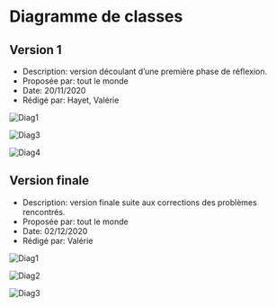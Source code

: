 # Diagramme de classes  

## Version 1

- Description: version découlant d’une première phase de réflexion.
- Proposée par: tout le monde
- Date: 20/11/2020
- Rédigé par: Hayet, Valérie

![Diag1](http://www.plantuml.com/plantuml/svg/hLVRRkCs47sMlu98N-Hkl43xsY90DZ4s2yGBemcIxbD1IupCZIIg9EKaTVtl7TufMdQJj0OIYPpRuPdXaEfmyOWhWcgwgifdj9qW-D5M4lw02uBEkwwc1PQKjTTKID8IRdNKxmTqKt12MYJqO-857z26qHB1B9OadwRpd0Zw5yaX37gYfLoVgeXeJMYrbYFARKdulfCEzsBSTz-Cp9TKTCmRx0nMl1AIuqAYeiP2eC-u8T7oZgtatpnhLn_xxkFVPsCaJa2jizH_nniCKJCthd5RgN5cGCsV2z8fMxG5vzakDeLdWyMVlKATXQnTSlo4LxMUpGn6cCa_OLciqKhzFqKFDSCIFRkN5_TY4s86BYKGTMBXB76nC279CoobzAnbsGUq5HAMMUnqFk_-kFzoUNir9hYQV_byTGkI6VgADxJIt5omLd9Mrr1YhP-ye-Gf2AAaBjtI1waEi_DsGpbh6m81INWV9CdHYEkASIhN3Ip3EqjguppI6HQ1b-J-RO5RyCjHOvwdQDvAAby0Y7gaLRHreNO8E7gC5hGBS18Kl-6sP8tFmIlG6OktOpoCuVn6OhuFuI02hVz_0hYatnyLSs_0u4pU0sEaSenIN3QsawoPa8WsNKrKrGcqO2tiV9waPnObpXTX0bsxqhtosVJ9f7vcfWlrNGaTQi4sEk2n6lg41IqSdb68cTgOOyWojPTZ-mINDdmFd2KMai8EZ_7ukPIpEr98ndz6q7MfwX49OGE71uWxWAB6BqDExCoR4Cnqi9e-a2M3Dp4AJ_jz5tjPrEZdhlp0r66gY5nQMBdogKsiueohVZuxyoV4q9sh0BUTOlSQbo1ofDk50j5h2FDLhAvbvbY1-QyGmy7y_OZicv6vwC74db-ZqczM-XAak2mNhBTyAhvBoe4mK3Rqjtsp8bphhnYh2MuH5P00sbRvz1T7Ow3A5-S8LofHmSajVeIhaPbrGFLSdkXC4zFAwKr7mfkw74iKyZmc_EuBBBdeEBle2BrnQQCt4gsMfFvyBmqNdOc__LpZrGi7k_M5gatUgneFDoAtVd_iHvSbZmrQrb4l-Oq4MOKQ8WJWI3PR0kEQORYD_WS4YODZmOSTwXP2zPoyCRJfEQdjQw8czv-HABxwnfUyRt6KwRWK6bQIMfLpMFu5N02f02VklBPIiy1KcjypNfVeIVsVnefXptcJF3dmiqEvToUZ_su9GtDHDcDrn__LTkCpVqI8HS-5sk5nCHpw1B9wRkE1wTvHeUHg0DlvNZd8ayahxShFXdNVuxhEtM6n8ONHc0MD5cwA5TaBg1a9NCngyZ0uIGR2sScF9-W22v9MiSaBr8c-IkXH7kngzpQr2g6bcEk6Ew4QytHg2H63IKz4vB61apKwWdsBsbEoySJGt1pFeO0yFMPr8zHOGTzfOap1UMPYgvEVJcnpJyNA5eIUh5IkfUa-cCHRABto3dPGAXpPGJlhBHn3AiFv56rtWpYt77TMubg46kwfaPfqZ4lpyVSAVVW65z353gYgB-D_0000)

![Diag3](http://www.plantuml.com/plantuml/svg/bLPTRvim57qklyBgNc0bKj_w4aNJsgQhrccJojiqJGxS1g_6PhPP6qNvxxCnNm4xfNuXsDVtd7E_I8dJPxm5z0V_msWVd9NDEyLiQzxFKegbHBUlAPIAS8Rsw13eRS8KY2US0hhcHOa5tb10-qDmTWZqUUj5Fmii_rRwA41wjVkL8hJP6cu3Ita6Od1YrX0gCpWQncDm0xM3PR92yAg0PRAxStJ3h0HbjNMusIdu-Sk-6TC8gLpm5zbwwxGVkHXni64Qt-XOT3jJ7XUJM-6Z4aI7lm0fTLYYKxYzzbisNtiZsSOxJEoFMllR6X_mPgVfgRoXZKXHKYY0gKu_SgdixddZ_WxiHkmG-vRviO_rzane-skCxM3H5kaM60Yi-1YfQPHCcmnO3RjZGWnOLQ0R8Y2Tb9TP2vDTzEhPtpdsEryeytgzg3c6jUlOUefT5oF7JMETreeWuM6jbSz8srTHoMTCxxh83GBK9UFE4zTUiGJ87AJ6tiFMTcRZp6BGrqoJVnl15vAft4On1xBDLJSyfbxVCKTEN9wE56Uy7AAwmlMBcyA5fnnPuPCOnEWT0ymAJWJCRvk5DHUSAqSvcBDmHZyx2k1pHUXqXFIftvZpTZgdN3jWVS9_jD-wQPu7gAFyNdCcbQXINrEu6ItGDrmkxpN-5aGRxLK_pUHnY2-SU8CO-VazSEo2tqk55KaF4yFVCjUp8Hl1UysjzIXRYxvy54xmrdsO0IK5qIcyPsyOVA-Ksu8I1ezWwcpS59t94m6QzJQ-i5evuJ7ls44rTh6BdOHYDuSeS3CbhApKJUlL5r9UgHDcmuyqrPBMX48hgiJwApaPRbRuZ8fFzDYg1EWcUHvtjArc2zCNim39Av623CRztNiA3S4lc6LwJEJr8_9OwvcbMYKC5n3DOhh6fb5sQBaC7-CFw_NLrULbj5gD11nHCa13XczXEj0MY_EFvyE3mDxHVwu_wSbV5VG_)

![Diag4](http://www.plantuml.com/plantuml/svg/jLXDRzms4BtxLn0vQU7reTV2CD3QSLh0JjnuMxUdWA9eYJ0bgYJbpTRmV--G5FL9QkKcrK6x4cU6yzwCXaFMc3pXd2BEqZpxYbvE45oiqbG-OaBHhrNTw3if25LAo7RONASe5O9JNA4dUlYzJa35_2CYevkmq9NOLol4TeUQPWafi4JcXWcu4XBLeY55PrCHIMdrvnRr3t-vXrfODEuXRRGMbJFtUZB1Uc_LHXYV1SjGmJAQRAPl9LLD6NXVuqO5nQkCokIH2wnHHhd68Oli7shXx5cc2-ToGLbUw9cmAiH-Fal6L2swwLk4THlYHZEk1l1wv5TM3QUS3eQZPfrfTuSfl7duBR7wk_4s_FiIOiq7TWd7Ig478Nc6Nbv3ZZupkXywwjyNZ4eiIN6OUEd7jSILOfg9QY9WBfmgRRAfdVzdh4cnwnNeLmqHKcZ7IfhjbWoPwypfezJSWnAdqncIWSOMjNdGI6p6DZCJBIF3g_MRWvkioWEkJo6zn1oRcVXctoRaJadio3tEwtZoHI7ASQrW7fWiWdJYHt8CcTDoKhKKENoHAlbF1FH0MLbpMj9Ag_XdrYFprOrLe8qvr8CiugKl6LGdCI0ltglNM0tQeXt4ff7qCysDi-2yTcLmEa8QAVt8cA3riwyfRr4R7JFgIbGq69M567NniPd-1nIOBYdjmzeeBN_ufxtvbkKMgNjmMBVeKd1OIrEeMhaKJPNPv-tGycO9YqknzsMj3tCWBm6dEj4tExLPnUcTa9fc8rzwcaCSNk8IAZaYzYSmRXHhC6fN0lCd0AgVj4NbPH-6wFpBNzQZZ6OUBBaDpowfMJOTWa_LPvVKwtW2uLgOJt2ORj4EQruKlZ1rpQJIdPsJI5b8AH4b7SiccvDu4M5vTLIwzyEq0oQ-xvy1GNBTLCHKklDE6LBPILv0Y3atRAyZw5x3CZxAeq5gXPYn2aYPUsZqYK7Ku1P0tatrpTcpxUSvaaWkDWtZMJ9mVDlpIjCcNyVKYAHWNiswsTwbxr0AmjYQEiEQXflS01eBukpitG_lq4Vyp7AxAb-AIal1-I2x1sg-rIDEAj88aiv60ByhdsRkVge0bR7kQQoOM0mcJpPBwxGHk6BPZS1PSbJmWN7-KrrJB9CrHjUA6hEmjk7rbfUa5rTR7uUgYsg0pdxx4Gf-5v6ZJPFRTPbE28hH_K8i_5QcPC6khXDPsge5XD_IrKJR-fw2IM8ElkWWJR56yhU6DlJS6Blmv43BRzyUrUZDNtY-ZkX2EIDFCrqJ2ZiIoRKOw7XjEfw72pKZXpLxmbUxfp8bcSfHJVq0mj5bnnTieYKtHn2XHh2tkJOvnaetE3r842-WAM__XLI-st78OhFPiR5gNJxjv1EtpT-R-vBtYyT3St50P18bi_AuX3LABuglRTm69H0uCqjPTFpOKhVow2V0UCUrMnajWqjf3SMX2QRrBMRLBGoE0jUtMA6u3LNUtXWHO5iUxudEqCwMyvngCvTzI4OzK5Gzc9mVOMqp9BqHwrJjVy4RB4YZmBWezwx-YAg1O_Dmgreo7QvZzsvek9ULU1_ToTumfSz7k_mBz2WX-rIeNxQsa_6XW1u-kP9IDMLAvQV7Qsl8yqSEm9KvZLd1ZiS2FyMgSCQt0MV-4CDxUZ85vISP1Fyk5FoxBlZpCr3xSuV9hJlzd7wsqv5Wg_lwBm00)

## Version finale

- Description: version finale suite aux corrections des problèmes rencontrés. 
- Proposée par: tout le monde
- Date: 02/12/2020
- Rédigé par: Valérie

![Diag1](http://www.plantuml.com/plantuml/svg/fLZTJ-is57zk_mgBlOH1aRRd2OaBt0iIHMWWs7sQtCGD7acSsKwXO_tVT_pjkAONM2LeulFrEny-FcwFooTS4zJGHLszeDSfWW_j9E5BN19qqlSDBR6ahBkYGfAESCkZFZ-Xsv8JqY6XlwQUS81MZ5O8Lh4anNwwpecW_v02pA1dMid7GsKHFH9QFyeCSrSHlgsanuF8wnxQp7f5HS-ymCPWnGiXEIubAXii1Fg6MnAvzmCliXgrYgEXF_htE1UyAR3rDkH_uHK6QnFttk2kLkyJ0-RyfIIzaaMle7ooYKNXkyNYxq6XdOHidN7yZ1UDNfqOZB1IVC6oV4GBzVyGBHk69Nfn3sltO1DXNbmgmEhKmhd1vToO92_WIkMZDPaSe5SXmSroe_Du_-V3vTdTHOvmSNxvxU8EA3DqZLUqrh4vPPtah6cWj3g_U4_9So14eRznheyI4bRFknNbh6i962JXUPGa5qRSr8nJ-TY26rvPKXCd4G-AFWU10ZObbMimfxxs4xPNft23819F4UnDC9hO-Xrt5MjzfD-1mKWK3umt5NfM_m_H6x0skL0OfZWE1j8NB6WvPnsKBqUqxHkYeYcGMne3cg4xm3nmWbfSqzA-lC7ICTxYnl5CL544Htrg5E5W14FtZHVJCy0jBQYBVUWhsAXpjj8OTmLQgxl1GbAehjWjlvRwTKzAoVYl27OyLVMPv66aC07u0nGDNez3QrUs8ajRme_ki7Y2EeB7kOemRiwNIu3s4RGp3QoXItB3u4baNT4OFXNfITIGpbrLWQZ3L1DvOs4LIgSMiOmphlhExDXtih4wLtHkNyJgDIv1PDYLcMBIFeJrEcRNDDF-OFqQR3YOV-oWVJSqPps8s3wRfNwtr7MWuggQiy76KyMxeXm21imc_DtGBWZN_0l66e8xH0KaW7PrWa1dxbBeyYWSxy97EaJJrtecd2gNmSuz5LGbmwmxItRLsrYPzvmbKz6vj24VrIJQsmGRQhGxrcX7iED2HnyA-xPaHHgYje0L5aN256L9PoAd0r2EqwIxvfkApWYkideaVY8dLx2XKwfoGHMiza8n2B_br9zl_c7KcFhvumelrXmKF9wgNSS7jNl3JE9owG_UQ5pn6A1nxzHIt4gWrQWbGW2E7QtIg_aW0jFIjgLtMTuAm1N3C87-3zyJ1UztsnwEdt8wbNsFrMJsoLZnUpZlyhR43hEZ6cmPx2ZL4uBtfp3xGKzXtHntmC8TrVYNKkFPPpzc31l8YwGJMvRxiXEq8iKf5WILyC-ovIh4z39piEf1EhoQKTgygrl0R_OSFFQ7ivWFN1W6DnezusOy63d20g9LSpPqrOYSdlTdfCTS6HsLuLiNBiqtGz0bdLPHs0V89umRuNa_ulqA81KUBsCpRTcluNgmRo7uRZTipnIA7eB-04eBvywAbCwWv-XWqgtJ4SiTEI4XiuOinuF4U6UPOe7QrUEbVYk2TEEU3f5rIfULSSc8XEF33ALkDcdDjs6RnJT8oo4qzcxXE9opIzfLN-4QhUgjSCGGcDkUb1Gtckf4IiPuHJlGBL9OVXRrftnl7pB8HeDhG1PnHDP5uMpPq-L1LLIwUA5hgnZ1Qc5UZ0PBVzIEcCneMOmmA44VlH75S8TzdI5UaHLfRkMMKgXO2PiapA2c9BOAnnE6VhRtyvwTNdmvnL9xl-pPMISbAraW-WfBwPgQThHft0pze6g9erwO4ZEzCEhohkMgfYRYAr_c2D3TBxgSH3yneEHp0ErqQD7TkjSrdA7huirVZW9J_fwmpUViA4Rrd31jncuPR_IqfONSEMQQb_98BxzcnUuuxZyX1HDYpxWqFt9ymYZ10lheHoIJv2NSJeaHtGffE6LavjuU3nLEuoYNXoW-CtfzM8mJ4evFN_MmdtIjg9-t_WC0)

![Diag2](http://www.plantuml.com/plantuml/svg/dLTBRziu43v7lu9eBt8Z0RtrOWIxcyJTOBiFmC9U5iM2bgOs6uhIabGQhv7_tg4eKRH49Kfri2roPhwPZ_EWQvhVqpsGh_I1abDqKNVld8gzUR_8ELMAt3xcK6jM2N8YJn4kCw51Vg4vaEkghAcaEmxaz1HTF4Mutrl1xvAg_nhSYWW-_NgZ6U-M_6KGULM0z7RCuqCL1WTXPWHke3Mmpgu8F6eGXN8wPnhcoKZHIiUxeuP_Fjit8xeY-Y2hRwgtvc8_Cp7omT8qrd1Uk9Mf7vSJhNYh9KFwIr0AQLczZ7ihVWHthFKQt87ppieYpZkgxJd7cVtHSlvoZ9_exeZkwKD75s5bpQ44eHtl91IbqvizxrTWTy7wsBTY7liyti4JtlyQOmUyw8jZ3m8arTKOoNhuiTzLGKTEIbFDyYTVJXseX29U1SGVAbOG2Nkcy9Jxj70E_45BICYsgMlEyE1TMCxs5S7CmEzZoFQpUdlGxcrZRGJXWuPREQGRZVpyG1atXpl46o-femA9zixMxsqJH11DIMwOX7pI7CoJcXeXZpFhny2wiqMAMQkNhOznQpgnbfAGOeWW8vst4K5MnMsirG9IVfEDkgVSCUaJD3t3OFgDJGIIBYMxgk901M5go_w7E_50EIlQI1M-B-n6YnmQ2h5BAaleDrReWoNr06n_q6uIJAs-OYWyeppjqm5lqr1GhXhcWvl2nSyPie5FE4Z8gwVHxnGr7eEHs1JaJIdKpAxXEqG1jg9r-v5TOPkGh0YacGMEEv34sKjms3F1DAFyRygR9J5a4fPtWjIAowhI0Q_CNh3B3Wb_NGc1TOlTk3MayMEsBUTMTavo58tNxzFqpRitWVG83Pr0GVtIC3wTSqCfxSn-twpHIKpieO3-wY-2qxhnK4VrWgmeBPjyhkU4FKen3Uhr7UBlGVRPUpMCN7LEq6KGppklUVy-LJG4xsRjMF1VEt6ZcT4y5W_EvtGeHqqpkWzl5i1PoV08xyGB0dysEYp1cO0jc9mVDnadyeK1BmQPELfjEF6vtqd0rIJaNH9qA0dxi8h2dZ9HD_gcjpf7QTNePyJycoJ7a3QCGnzKJV4gDnaMDl056P_X66WaO97SZxjBQgyPsR66JcgyRxBTsnuoNeAg6fd3g9rU-d2nYU9NAWhiQuVsQpKZRMvLiOT3DFwU2BjazhGsbFCTOdLByNN5iQ1pyxbQn4bt4IJhTRnDtcus7pwyVx_2AN2APkCok7wOtJc9iwkZXnb0i-tIsuYi3lx7_GbdTbFoxm00)

![Diag3](http://www.plantuml.com/plantuml/svg/jLXBR-Cs4BxxLn1xaX7diDSY2D3ciIsGRDADksbF1KKn4X6AL4agNZV8V-zGr5kaB6-wFiYMEJFyvflXSCW2asUSKiHPd2RVqEiAmOS9GzKJ9XJz9ehIt2j9gDPIrSFsSu9YAJd50ZtJ_Hz512hs5v49NVk5BkLEB13RxWkQH2J32ja79W359sfaIRBMfYQAKl7d1dKlVxcNGbRUk9UuD4OAP-vjDVBreL8R-FWYMO8obj1eFVvNKLtcdlyBN6glk4YeYfwun0Obb1liiyZ-fPKxEvQOp47EA4ipCn7McTnDPqcOBcGxVUrXKOUuD8phddkTvvUL6euvxGq7pJhJxWbJDERXEyVwdxAnqVoVGwnvpoxXM6lqA1LFqEkR3-WBexi-qER_Z5655Sds8vJDk55OQ6QO52C1-y6nDZQRwlb_mOPasqw1VZCG8OssBAV9TiwG_PmwVHJRfrVYP3n3rDFOe3eFIeNjs7fYecQa_wbnSu39HEg1FdRfDGHiOkBTs4RaZabioJtCwt3oMI7ASQ5X7fWiuEa8HtJ8CwVbf0ebKrYHElek0Zf7MLvmcbDXT7YPTPurrOq9qCOSwa4IGDcK36gYa2El3QgtK0tQe2t4fbJq2qqjM01lN1aSZv1IgMPaID3osPUKjw2DbXbzAGNrHcKcHcrygap_2WMcJShgPMcKvXV-IMU-PhdsrBquNpVeGdBOIsEeMgcIfKYgzqtVydhE5vTYLtbXzbD7NZsWMj6ZGQqNSUe0tRrGnV4GqeE1kXp4rTEeaTdANqXb7li8cpz_dQVluPa9fE6n3FGzMAJ906sN6xx0N-0SjXz4gY_F-DSQPelNut4twRiTNgyMBHVe4qgUN52xrpiFxiGNjnANyGJ2XRHrexz6WctXj9BzpVGrKzgqTbQ1MXPJ8dCwb8tMgt3bOwauADtXi3sCZU_L2tWGNPU2sF9yrYh3-dEIvn1YpYtRomZgShp9ervg-PYf592sJzzeayOUpzkfVjnoyTVkk6GyYNh0DnslD2xJPKmDIFBcrQG5xo3z3_NBxrjP9DXGVsS-FNRKwmb-rzjXE4KXut8sQI16v5ISd9v--FW1VSOlBAqwamifZ9ASznPBJwrfTucJ2ZJ3fBNXeTDLR3jtDvKdCg4ESgWOLJxOj5lFzIfMu98bDn8dqK71HyRvpqK1B4TBZ2uLjMPXVyVBBSz9ptOSJHn46rKFdTqHp1VyDY876qTtyhJT8DIsXvbOp2JcG6JkkEeHFgQp2nvjEWf6YTah45wQGitqxoKjwParTjwG0yUUwj-36ftvyuQl0xfG7SdpHDU6eXe9v5h8wN2fEvo7CpKZXHPWn5TzhhGLdgf1YVu4mi5Th2c8n2Xkhs5ypN1dSsbo39LkSBnN89x1mQJ-DLURttqbDDjmjsmiskPFMld8NNNix7CE_UmLcMSZ8bMY99Kypc7BCmlshSDzOAy40cTsPmoEBziv5zMJ4UCjrsvdh1YSIsie3gKthQ-Kakg88qahVqo7rRPIyDD0bgQ0HskOPa5MtM8cRW7z4HZxAiStWiIsBeTxm5EqhVQRb1exL_KI3Ng-fISkv-UzlHQTEDe_CqvT7UXyPq22Yy-ByZEq25Rqo8YCrNv8LBnrVP0-Rh5qK7z2eWTikcfqePZnRmSFRgX_BQBmBdWfSiEqEHjS69sZ9mMBMFjECPNjQ7Y_PFflhZABCe-fkdkwhWmr_94zS6KlzXQmq_W2NzcYS8OFPwVDVLY3T3Lsgfca5_nxN_3ls-1FhzDNBkt9hRj87rU_yOZtnF3s7m00)